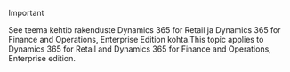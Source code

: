 > [!IMPORTANT]
> <span data-ttu-id="8dfa6-101">See teema kehtib rakenduste Dynamics 365 for Retail ja Dynamics 365 for Finance and Operations, Enterprise Edition kohta.</span><span class="sxs-lookup"><span data-stu-id="8dfa6-101">This topic applies to Dynamics 365 for Retail and Dynamics 365 for Finance and Operations, Enterprise edition.</span></span>
